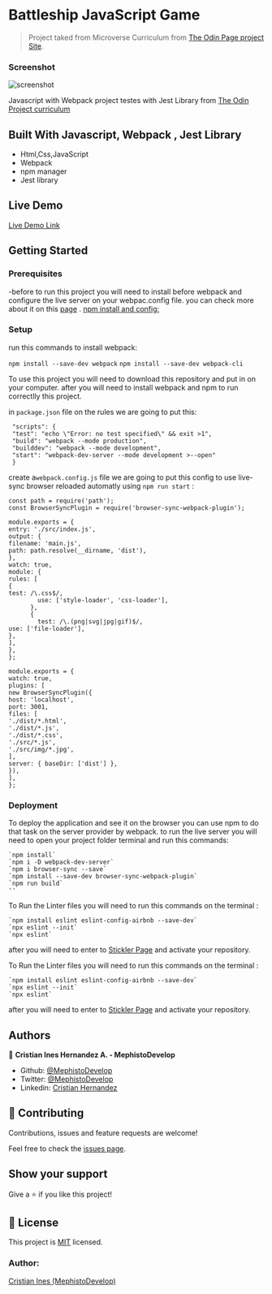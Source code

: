 # Battleship JavaScript Game

> Project taked from Microverse Curriculum from [The Odin Page project Site](https://www.theodinproject.com/courses/javascript/lessons/battleship).
### Screenshot
![screenshot](./dist/img/desktop.png)

Javascript with Webpack project testes with Jest Library from [The Odin Project curriculum](https://www.theodinproject.com/courses/javascript/lessons/working-with-apis)

## Built With Javascript, Webpack , Jest Library

- Html,Css,JavaScript
- Webpack
- npm manager
- Jest library

## Live Demo

[Live Demo Link](https://mephistodevelop.github.io/battleship/)

## Getting Started

### Prerequisites

-before to run this project you will need to install before webpack and configure the live server on your webpac.config file. you can check more about it on this [page](https://webpack.js.org/guides/installation/) .
[npm install and config: ](https://docs.npmjs.com/cli/install)

### Setup

run this commands to install webpack:

`npm install --save-dev webpack`
`npm install --save-dev webpack-cli`

To use this project you will need to download this repository and put in on your computer.
after you will need to install webpack and npm to run correctlly this project.

in `package.json` file on the rules we are going to put this:

```
 "scripts": {
 "test": "echo \"Error: no test specified\" && exit >1",
 "build": "webpack --mode production",
 "builddev": "webpack --mode development",
 "start": "webpack-dev-server --mode development >--open"
 }
```

create a`webpack.config.js` file we are going to put this config to use live-sync browser reloaded automatly using `npm run start` :

```
const path = require('path');
const BrowserSyncPlugin = require('browser-sync-webpack-plugin');

module.exports = {
entry: './src/index.js',
output: {
filename: 'main.js',
path: path.resolve(__dirname, 'dist'),
},
watch: true,
module: {
rules: [
{
test: /\.css$/,
        use: ['style-loader', 'css-loader'],
      },
      {
        test: /\.(png|svg|jpg|gif)$/,
use: ['file-loader'],
},
],
},
};

module.exports = {
watch: true,
plugins: [
new BrowserSyncPlugin({
host: 'localhost',
port: 3001,
files: [
'./dist/*.html',
'./dist/*.js',
'./dist/*.css',
'./src/*.js',
'./src/img/*.jpg',
],
server: { baseDir: ['dist'] },
}),
],
};
```

### Deployment

To deploy the application and see it on the browser you can use npm to do that task on the server provider by webpack. to run the live server you will need to open your project folder terminal and run this commands:

```
`npm install`
`npm i -D webpack-dev-server`
`npm i browser-sync --save`
`npm install --save-dev browser-sync-webpack-plugin`
`npm run build`
''

```
To Run the Linter files you will need to run this commands on the terminal :

```
`npm install eslint eslint-config-airbnb --save-dev`
`npx eslint --init`
`npx eslint`
```

after you will need to enter to [Stickler Page](https://stickler-ci.com/) and activate your repository.

To Run the Linter files you will need to run this commands on the terminal :

```
`npm install eslint eslint-config-airbnb --save-dev`
`npx eslint --init`
`npx eslint`
```

after you will need to enter to [Stickler Page](https://stickler-ci.com/) and activate your repository.

## Authors

👤 **Cristian Ines Hernandez A. - MephistoDevelop**

- Github: [@MephistoDevelop](https://github.com/MephistoDevelop)
- Twitter: [@MephistoDevelop](https://twitter.com/MephistoDevelop)
- Linkedin: [Cristian Hernandez](https://www.linkedin.com/in/cristian-hernandez1992/)

## 🤝 Contributing

Contributions, issues and feature requests are welcome!

Feel free to check the [issues page](issues/).

## Show your support

Give a ⭐️ if you like this project!

## 📝 License

This project is [MIT](lic.url) licensed.

### Author:

[Cristian Ines (MephistoDevelop)](https://github.com/MephistoDevelop)
